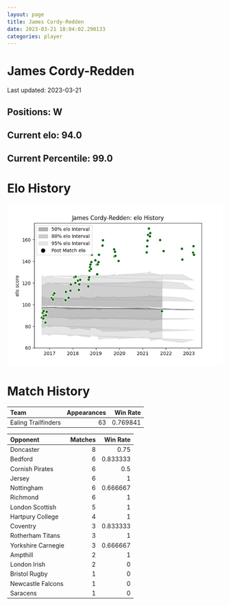 ```yaml
---  
layout: page  
title: James Cordy-Redden  
date: 2023-03-21 18:04:02.290133  
categories: player  
---
```

# James Cordy-Redden


Last updated: 2023-03-21
## Positions: W

## Current elo: 94.0

## Current Percentile: 99.0

# Elo History


![elo history](history_JamesCordy-Redden.png)
# Match History


| Team                |   Appearances |   Win Rate |
|:--------------------|--------------:|-----------:|
| Ealing Trailfinders |            63 |   0.769841 |

| Opponent           |   Matches |   Win Rate |
|:-------------------|----------:|-----------:|
| Doncaster          |         8 |   0.75     |
| Bedford            |         6 |   0.833333 |
| Cornish Pirates    |         6 |   0.5      |
| Jersey             |         6 |   1        |
| Nottingham         |         6 |   0.666667 |
| Richmond           |         6 |   1        |
| London Scottish    |         5 |   1        |
| Hartpury College   |         4 |   1        |
| Coventry           |         3 |   0.833333 |
| Rotherham Titans   |         3 |   1        |
| Yorkshire Carnegie |         3 |   0.666667 |
| Ampthill           |         2 |   1        |
| London Irish       |         2 |   0        |
| Bristol Rugby      |         1 |   0        |
| Newcastle Falcons  |         1 |   0        |
| Saracens           |         1 |   0        |